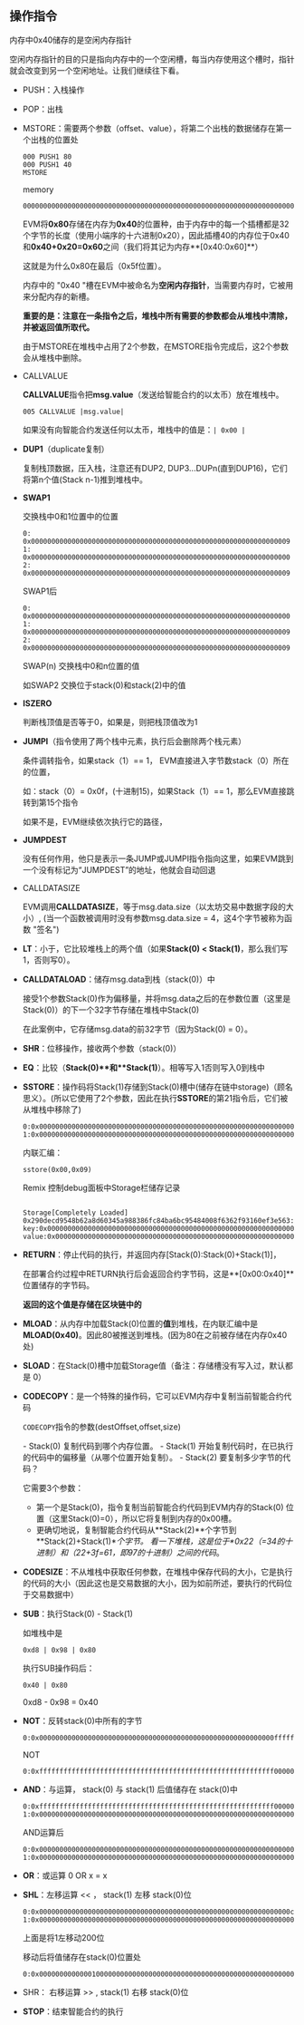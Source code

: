 ## 操作指令

内存中0x40储存的是空闲内存指针

空闲内存指针的目的只是指向内存中的一个空闲槽，每当内存使用这个槽时，指针就会改变到另一个空闲地址。让我们继续往下看。

- PUSH：入栈操作

- POP：出栈

- MSTORE：需要两个参数（offset、value），将第二个出栈的数据储存在第一个出栈的位置处

  ```assembly
  000 PUSH1 80
  000 PUSH1 40
  MSTORE
  ```

  memory

  ```solidity
  000000000000000000000000000000000000000000000000000000000000000000000000000000000000000000000000000000000000000000000000000000000000000000000000000000000000000000000000000000000000000000000080	
  ```

  EVM将**0x80**存储在内存为**0x40**的位置种，由于内存中的每一个插槽都是32个字节的长度（使用小端序的十六进制0x20），因此插槽40的内存位于0x40和**0x40+0x20=0x60**之间（我们将其记为内存**[0x40:0x60]**）

  这就是为什么0x80在最后（0x5f位置）。

  内存中的 "0x40 "槽在EVM中被命名为**空闲内存指针**，当需要内存时，它被用来分配内存的新槽。

  **重要的是：注意在一条指令之后，堆栈中所有需要的参数都会从堆栈中清除，并被返回值所取代。**

  由于MSTORE在堆栈中占用了2个参数，在MSTORE指令完成后，这2个参数会从堆栈中删除。

- CALLVALUE

  **CALLVALUE**指令把**msg.value**（发送给智能合约的以太币）放在堆栈中。

  ```assembly
  005 CALLVALUE |msg.value|
  ```

  如果没有向智能合约发送任何以太币，堆栈中的值是：`| 0x00 |`

- **DUP1**（duplicate复制）

  复制栈顶数据，压入栈，注意还有DUP2, DUP3...DUPn(直到DUP16)，它们将第n个值(Stack n-1)推到堆栈中。

- **SWAP1**

  交换栈中0和1位置中的位置

  ```
  0: 0x0000000000000000000000000000000000000000000000000000000000000009
  1: 0x0000000000000000000000000000000000000000000000000000000000000000
  2: 0x0000000000000000000000000000000000000000000000000000000000000009
  ```

  SWAP1后

  ```
  0: 0x0000000000000000000000000000000000000000000000000000000000000000
  1: 0x0000000000000000000000000000000000000000000000000000000000000009
  2: 0x0000000000000000000000000000000000000000000000000000000000000009
  ```

  SWAP(n) 交换栈中0和n位置的值

  如SWAP2 交换位于stack(0)和stack(2)中的值

- **ISZERO**

  判断栈顶值是否等于0，如果是，则把栈顶值改为1

- **JUMPI**（指令使用了两个栈中元素，执行后会删除两个栈元素）

  条件调转指令，如果stack（1）== 1， EVM直接进入字节数stack（0）所在的位置，

  如：stack（0）= 0x0f，(十进制15)，如果Stack（1）== 1，那么EVM直接跳转到第15个指令

  如果不是，EVM继续依次执行它的路径，

- **JUMPDEST**

  没有任何作用，他只是表示一条JUMP或JUMPI指令指向这里，如果EVM跳到一个没有标记为“JUMPDEST”的地址，他就会自动回退

- CALLDATASIZE

  EVM调用**CALLDATASIZE**，等于msg.data.size（以太坊交易中数据字段的大小）, (当一个函数被调用时没有参数msg.data.size = 4，这4个字节被称为函数 "签名")

- **LT**：小于，它比较堆栈上的两个值（如果**Stack(0) < Stack(1)**，那么我们写1，否则写0）。

- **CALLDATALOAD**：储存msg.data到栈（stack(0)）中

  接受1个参数Stack(0)作为偏移量，并将msg.data之后的在参数位置（这里是Stack(0)）的下一个32字节存储在堆栈中Stack(0)

  在此案例中，它存储msg.data的前32字节（因为Stack(0) = 0）。

- **SHR**：位移操作，接收两个参数（stack(0)）

- **EQ**：比较（**Stack(0)\**和\**Stack(1)**）。相等写入1否则写入0到栈中

- **SSTORE**：操作码将Stack(1)存储到Stack(0)槽中(储存在链中storage)（顾名思义）。(所以它使用了2个参数，因此在执行**SSTORE**的第21指令后，它们被从堆栈中移除了)

  ```
  0:0x0000000000000000000000000000000000000000000000000000000000000000
  1:0x0000000000000000000000000000000000000000000000000000000000000009
  ```

  内联汇编：

  ```
  sstore(0x00,0x09)
  ```

  Remix 控制debug面板中Storage栏储存记录

  ```
  
  Storage[Completely Loaded]
  0x290decd9548b62a8d60345a988386fc84ba6bc95484008f6362f93160ef3e563:Object
  key:0x0000000000000000000000000000000000000000000000000000000000000000
  value:0x0000000000000000000000000000000000000000000000000000000000000009
  ```

  

- **RETURN**：停止代码的执行，并返回内存[Stack(0):Stack(0)+Stack(1)]，

  在部署合约过程中RETURN执行后会返回合约字节码，这是**[0x00:0x40]**位置储存的字节码。

  **返回的这个值是存储在区块链中的**

- **MLOAD**：从内存中加载Stack(0)位置的**值**到堆栈，在内联汇编中是**MLOAD(0x40)**。因此80被推送到堆栈。(因为80在之前被存储在内存0x40处)

- **SLOAD**：在Stack(0)槽中加载Storage值（备注：存储槽没有写入过，默认都是 0）

- **CODECOPY**：是一个特殊的操作码，它可以EVM内存中复制当前智能合约代码

  `CODECOPY`指令的参数(destOffset,offset,size)

  \- Stack(0) 复制代码到哪个内存位置。
  \- Stack(1) 开始复制代码时，在已执行的代码中的偏移量（从哪个位置开始复制）。
  \- Stack(2) 要复制多少字节的代码？

  它需要3个参数：

  - 第一个是Stack(0)，指令复制当前智能合约代码到EVM内存的Stack(0) 位置（这里Stack(0)=0），所以它将复制到内存的0x00槽。
  - 更确切地说，复制智能合约代码从**Stack(2)\**个字节到\**Stack(2)+Stack(1)\**个字节。
    看一下堆栈，这是位于\**0x22（=34的十进制）和（22+3f=61，即97的十进制）之间的代码**。

- **CODESIZE**：不从堆栈中获取任何参数，在堆栈中保存代码的大小，它是执行的代码的大小（因此这也是交易数据的大小，因为如前所述，要执行的代码位于交易数据中）

- **SUB**：执行Stack(0) - Stack(1)

  如堆栈中是

   `0xd8 | 0x98 | 0x80`

  执行SUB操作码后：

  `0x40 | 0x80`	

  0xd8 - 0x98 = 0x40

- **NOT**：反转stack(0)中所有的字节

  ```
  0:0x0000000000000000000000000000000000000000000000000000000000ffffff
  ```

  NOT

  ```
  0:0xffffffffffffffffffffffffffffffffffffffffffffffffffffffffff000000
  ```

- **AND**：与运算，  stack(0) 与 stack(1) 后值储存在 stack(0)中

  ```
  0:0xffffffffffffffffffffffffffffffffffffffffffffffffffffffffff000000
  1:0x0000000000000000000000000000000000000000000000000000000000000000
  ```

  AND运算后

  ```
  0:0x0000000000000000000000000000000000000000000000000000000000000000
  1:0x0000000000000000000000000000000000000000000000000000000000000000
  ```

- **OR**：或运算 0 OR x = x

- **SHL**：左移运算 << ， stack(1) 左移 stack(0)位

  ```
  0:0x00000000000000000000000000000000000000000000000000000000000000c8
  1:0x0000000000000000000000000000000000000000000000000000000000000001
  ```

  上面是将1左移动200位

  移动后将值储存在stack(0)位置处

  ```
  0:0x0000000000000100000000000000000000000000000000000000000000000000
  ```

  

- SHR： 右移运算 >> , stack(1) 右移 stack(0)位

- **STOP**：结束智能合约的执行